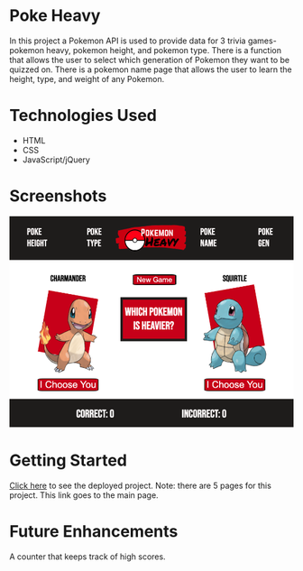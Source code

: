 # Poke Heavy

In this project a Pokemon API is used to provide data for 3 trivia games- pokemon heavy, pokemon height, and pokemon type. There is a function that allows the user to select which generation of Pokemon they want to be quizzed on. There is a pokemon name page that allows the user to learn the height, type, and weight of any Pokemon. 

# Technologies Used
- HTML
- CSS
- JavaScript/jQuery
# Screenshots
![screenshot1](./screenshot.png)
# Getting Started
[Click here](https://pokemon-heavy.vercel.app/) to see the deployed project. Note: there are 5 pages for this project. This link goes to the main page.

# Future Enhancements
A counter that keeps track of high scores.